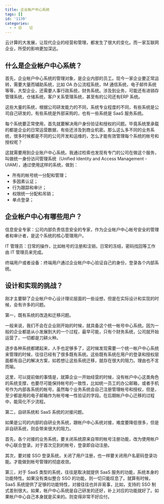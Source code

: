 ```yaml
---
title: 企业帐户中心系统
tags: []
id: '1139'
categories:
  - - 日　　记
---
```


云计算的大发展，让现代企业的经营和管理，都发生了很大的变化。而一家互联网企业，所受的影响更加深远。

## 什么是企业帐户中心系统？

首先，企业帐户中心系统的管理对象，是企业内部的员工。现今一家企业要正常运转，需要大量而辅助系统，比如 OA 办公流程系统，IM 通信系统，电子邮件系统等等，大型企业，还需要人事行政系统，财务系统。涉及到业务，可能还有进销存管理系统，仓储系统，客户关系管理系统，甚至有的公司还有ERP 系统。

这些大量的系统，根据公司研发能力的不同，系统专业程度的不同，有些系统是公司自己研发的，有些系统是外部采购的，也有一些系统是 SaaS 服务系统。

每个系统要正常使用，首先就要解决用户身份验证和授权的问题。毕竟系统里承载的都是企业的日常运营数据，有些还涉及到商业机密。那么这么多不同的业务系统，很多时候都是不同的公司开发和运维的，怎么才能有效管理每个系统的帐号和授权呢？

这就需要用到企业账户中心系统。我通过检索也发现有专门的公司在做这个服务，叫做统一身份访问管理系统（Unified Identity and Access Management - UIAM），通过使用这样的系统，做到：

*   所有的帐号统一分配和管理；
*   多因素认证；
*   行为跟踪和审计；
*   权限统一分配和吊销；
*   单点登录；

## 企业帐户中心有哪些用户？

信息安全专家：公司内部负责信息安全的专家，作为企业帐户中心帐号安全的管理者和审计者，是这个系统的核心管理用户。

IT 管理员：日常的操作，比如帐号的注册和注销，日常的冻结，密码找回等工作由 IT 管理员来完成。

终端用户或者设备：终端用户通过企业帐户中心验证自己的身份，登录各个内部系统。

## 设计和实现的挑战？

刚才主要聊了企业帐户中心设计理论层面的一些设想，但是在实际设计和实现的时候，会有许多的问题。

第一，既有系统的改造和迁移问题。

一般来说，我们不会在企业刚开始的时候，就具备这个统一帐号中心系统。因为一般的企业都是从小发展到大的一个过程，最早可能，只有个财务系统，公司就开始运营了，一切都是刀耕火种。

逐步各种系统都建起来，人手也足够多了，这时候发现需要一个统一帐户中心系统来管理的时候，往往已经有了很多既有系统。这些既有系统在用户的登录和授权层面都有自己的解决方案，如若想让这些系统迁移，就存在很大的阻力。理由也不言而喻。

这里，可以提前做的事情是，就算企业一开始经营的时候，没有帐户中心这类角色的系统支撑，也要尽可能保持帐号的一致性，比如统一员工的办公邮箱，或者手机号作为内部各系统的帐号。虽然每个业务系统会自己注册管理帐号和授权，但是，至少都是用的电子邮箱作为帐号唯一性验证的字段。在后期帐户中心迁移的过程中，能简化不少流程。

第二，自研系统和 SaaS 系统的对接问题。

如果是公司的内部的自研业务系统，跟帐户中心系统对接，难度要降低很多，但是非自研系统，则会带来很大的阻力。

首先，各个对接的业务系统，要关闭系统原来自带的帐号注册功能，改为使用帐户中心联合登录。对于首次见到的帐号，登录即自动注册。

其次，要对接 SSO 登录系统，关闭了用户注册，也一样要关闭用户名密码登录功能。才能做到帐号管理的彻底收敛。

第三，对于 SaaS 类型的系统，往往是取决就提供 SaaS 服务的功能，系统本身的功能特性。如果没有类似整合 SSO 的功能，则一切只能叹息了。就算有时候， SaaS 系统提供了足够的功能特性，对接往往也并非易事，比如，支持的 SSO 制式差别很大。如果，帐户中心系统是自己研发的还好，补上对应的功能就好了。如果帐户中心自己本身就是买来的。则变得非常不好应付。